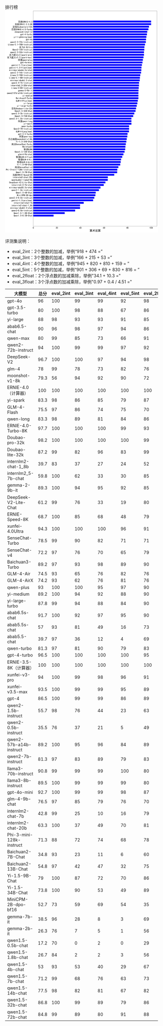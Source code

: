排行榜
![lin](../pic/arithmetic.png)


评测集说明：
 - eval_2int：2个整数的加减，举例“918 + 474 =”
 - eval_3int：3个整数的加减，举例“166 + 215 + 53 =”
 - eval_4int：4个整数的加减，举例“945 + 820 + 810 + 159 =	”
 - eval_5int：5个整数的加减，举例“901 + 306 + 69 + 830 + 816 =	”
 - eval_2float：2个浮点数的加减乘除，举例"34.1 + 10.3 ="
 - eval_3float：3个浮点数的加减乘除，举例"0.97 + 0.4 / 4.51 ="

| 大模型                      | 总分   | eval_2int | eval_3int | eval_4int | eval_5int | eval_2float | eval_3float |
|--------------------------|------|-----------|-----------|-----------|-----------|-------------|-------------|
| gpt-4o                   | 96   | 100       | 99        | 99        | 92        | 98          | 86          |
| gpt-3.5-turbo            | 80   | 100       | 98        | 88        | 67        | 86          | 41          |
| yi-large                 | 88   | 98        | 93        | 93        | 91        | 85          | 70          |
| abab6.5-chat             | 90   | 96        | 98        | 97        | 94        | 86          | 71          |
| qwen-max                 | 80   | 99        | 85        | 73        | 66        | 91          | 65          |
| qwen2-72b-instruct       | 94   | 100       | 99        | 99        | 97        | 92          | 78          |
| DeepSeek-V2              | 96.7 | 100       | 100       | 97        | 94        | 98          | 91          |
| glm-4                    | 78   | 99        | 78        | 73        | 82        | 76          | 60          |
| moonshot-v1-8k           | 79.3 | 56        | 94        | 92        | 90        | 72          | 72          |
| ERNIE-4.0（计算器）           | 100  | 100       | 100       | 100       | 100       | 100         | 100         |
| yi-spark                 | 83.3 | 98        | 86        | 85        | 79        | 87          | 65          |
| GLM-4-Flash              | 75.5 | 97        | 86        | 74        | 75        | 70          | 51          |
| qwen-long                | 83.3 | 98        | 89        | 81        | 84        | 86          | 62          |
| ERNIE-4.0-Turbo-8K       | 97.7 | 100       | 100       | 100       | 99        | 93          | 94          |
| Doubao-pro-32k           | 98.2 | 100       | 100       | 100       | 100       | 99          | 90          |
| Doubao-lite-32k          | 87.2 | 99        | 82        | 96        | 83        | 99          | 64          |
| internlm2-chat-1_8b      | 39.7 | 83        | 37        | 27        | 24        | 52          | 15          |
| internlm2_5-7b-chat      | 59.8 | 100       | 62        | 33        | 30        | 85          | 49          |
| gemma-2-9b-it            | 89.3 | 100       | 94        | 95        | 92        | 85          | 70          |
| DeepSeek-V2-Lite-Chat    | 61.2 | 99        | 76        | 33        | 19        | 80          | 60          |
| ERNIE-Speed-8K           | 68.7 | 100       | 85        | 68        | 48        | 79          | 32          |
| xunfei-4.0Ultra          | 94.3 | 100       | 100       | 100       | 96        | 91          | 79          |
| SenseChat-Turbo          | 78.5 | 99        | 90        | 82        | 71        | 71          | 58          |
| SenseChat-v4             | 72.2 | 97        | 76        | 70        | 65        | 79          | 46          |
| Baichuan3-Turbo          | 89.2 | 97        | 93        | 98        | 89        | 90          | 68          |
| GLM-4-Air                | 74.5 | 93        | 65        | 76        | 82        | 76          | 55          |
| GLM-4-AirX               | 74.2 | 93        | 62        | 76        | 81        | 76          | 57          |
| qwen-plus                | 93   | 100       | 100       | 95        | 97        | 90          | 76          |
| yi-medium                | 89.2 | 100       | 94        | 92        | 88        | 90          | 71          |
| yi-large-turbo           | 87.8 | 99        | 94        | 88        | 84        | 90          | 72          |
| abab6.5s-chat            | 91.7 | 100       | 92        | 97        | 95        | 90          | 76          |
| abab5.5s-chat            | 57   | 93        | 81        | 49        | 16        | 73          | 30          |
| abab5.5-chat             | 39.7 | 97        | 36        | 12        | 4         | 69          | 20          |
| qwen-turbo               | 81.3 | 97        | 81        | 90        | 79        | 83          | 58          |
| gpt-4-turbo              | 96.5 | 100       | 100       | 100       | 100       | 95          | 84          |
| ERNIE-3.5-8K（计算器）        | 100  | 100       | 100       | 100       | 100       | 100         | 100         |
| xunfei-v3-pro            | 94   | 100       | 99        | 98        | 96        | 91          | 80          |
| xunfei-v3.5-max          | 93.5 | 100       | 99        | 99        | 95        | 89          | 79          |
| gpt-4                    | 86.5 | 100       | 99        | 99        | 86        | 89          | 46          |
| qwen2-1.5b-instruct      | 55.7 | 98        | 76        | 44        | 23        | 63          | 30          |
| qwen2-0.5b-instruct      | 35.5 | 76        | 37        | 21        | 5         | 49          | 25          |
| qwen2-57b-a14b-instruct  | 89.2 | 100       | 95        | 96        | 84        | 89          | 71          |
| qwen2-7b-instruct        | 81.3 | 97        | 83        | 89        | 79        | 83          | 57          |
| llama3-70b-instruct      | 90.8 | 99        | 99        | 99        | 100       | 80          | 68          |
| llama3-8b-instruct       | 89.5 | 100       | 99        | 99        | 99        | 80          | 60          |
| gpt-4o-mini              | 92.7 | 100       | 99        | 99        | 98        | 87          | 73          |
| glm-4-9b-chat            | 76.5 | 97        | 85        | 79        | 76        | 70          | 52          |
| internlm2-chat-7b        | 42.8 | 99        | 25        | 10        | 16        | 79          | 28          |
| internlm2-chat-20b       | 63.3 | 100       | 37        | 49        | 70        | 81          | 43          |
| Phi-3-mini-128k-instruct | 71.3 | 88        | 72        | 74        | 68        | 78          | 48          |
| Baichuan2-7B-Chat        | 34.8 | 93        | 23        | 11        | 6         | 60          | 16          |
| Baichuan2-13B-Chat       | 54.8 | 97        | 42        | 47        | 32        | 75          | 36          |
| Yi-1.5-9B-Chat           | 79   | 100       | 87        | 72        | 70        | 86          | 59          |
| Yi-1.5-34B-Chat          | 73.8 | 100       | 90        | 53        | 49        | 89          | 62          |
| MiniCPM-2B-dpo-bf16      | 52.7 | 73        | 59        | 69        | 54        | 35          | 26          |
| gemma-7b-it              | 38.5 | 96        | 28        | 8         | 3         | 69          | 27          |
| gemma-2b-it              | 26.3 | 76        | 7         | 5         | 1         | 56          | 13          |
| qwen1.5-0.5b-chat        | 17.2 | 70        | 0         | 2         | 0         | 29          | 2           |
| qwen1.5-1.8b-chat        | 26.7 | 84        | 2         | 2         | 3         | 56          | 13          |
| qwen1.5-4b-chat          | 53   | 93        | 53        | 40        | 29        | 67          | 36          |
| qwen1.5-7b-chat          | 71.2 | 99        | 68        | 76        | 63        | 73          | 48          |
| qwen1.5-14b-chat         | 77.5 | 98        | 82        | 81        | 67        | 82          | 55          |
| qwen1.5-32b-chat         | 86.8 | 100       | 99        | 89        | 79        | 86          | 68          |
| qwen1.5-72b-chat         | 84.8 | 99        | 89        | 80        | 91        | 88          | 62          |

